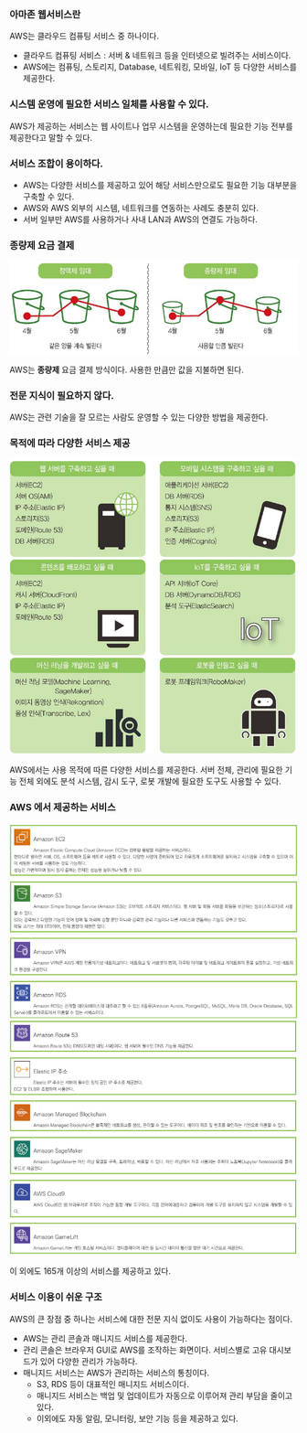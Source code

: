 ### 아마존 웹서비스란

AWS는 클라우드 컴퓨팅 서비스 중 하나이다.
- 클라우드 컴퓨팅 서비스 : 서버 & 네트워크 등을 인터넷으로 빌려주는 서비스이다.
- AWS에는 컴퓨팅, 스토리지, Database, 네트워킹, 모바일, IoT 등 다양한 서비스를 제공한다.

### 시스템 운영에 필요한 서비스 일체를 사용할 수 있다.

AWS가 제공하는 서비스는 웹 사이트나 업무 시스템을 운영하는데 필요한 기능 전부를 제공한다고 말할 수 있다.

### 서비스 조합이 용이하다.

- AWS는 다양한 서비스를 제공하고 있어 해당 서비스만으로도 필요한 기능 대부분을 구축할 수 있다.
- AWS와 AWS 외부의 시스템, 네트워크를 연동하는 사례도 충분히 있다.
- 서버 일부만 AWS를 사용하거나 사내 LAN과 AWS의 연결도 가능하다.

### 종량제 요금 결제

![aws01.png](..%2F..%2Fimage%2Faws01.png)

AWS는 **종량제** 요금 결제 방식이다. 사용한 만큼만 값을 지불하면 된다.

### 전문 지식이 필요하지 않다.

AWS는 관련 기술을 잘 모르는 사람도 운영할 수 있는 다양한 방법을 제공한다.


### 목적에 따라 다양한 서비스 제공

![aws02.png](..%2F..%2Fimage%2Faws02.png)

AWS에서는 사용 목적에 따른 다양한 서비스를 제공한다.
서버 전체, 관리에 필요한 기능 전체 외에도 분석 시스템, 감시 도구, 로봇 개발에 필요한 도구도 사용할 수 있다.

### AWS 에서 제공하는 서비스
![aws03.png](..%2F..%2Fimage%2Faws03.png)
![aws04.png](..%2F..%2Fimage%2Faws04.png)

이 외에도 165개 이상의 서비스를 제공하고 있다.

### 서비스 이용이 쉬운 구조

AWS의 큰 장점 중 하나는 서비스에 대한 전문 지식 없이도 사용이 가능하다는 점이다.
- AWS는 관리 콘솔과 매니지드 서비스를 제공한다.
- 관리 콘솔은 브라우저 GUI로 AWS를 조작하는 화면이다. 서비스별로 고유 대시보드가 있어 다양한 관리가 가능하다.
- 매니지드 서비스는 AWS가 관리하는 서비스의 통칭이다.
    - S3, RDS 등이 대표적인 매니지드 서비스이다.
    - 매니지드 서비스는 백업 및 업데이트가 자동으로 이루어져 관리 부담을 줄이고 있다.
    - 이외에도 자동 알림, 모니터링, 보안 기능 등을 제공하고 있다.

